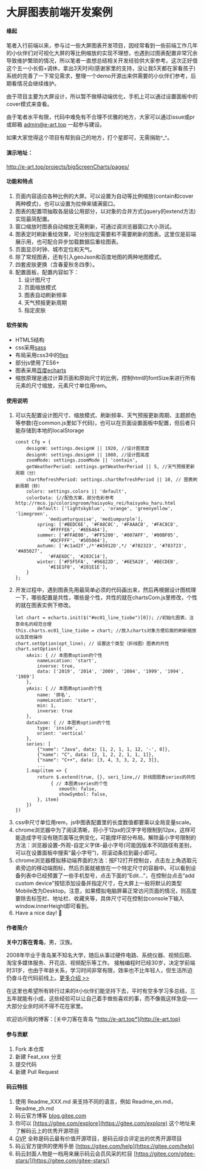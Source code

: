 # 大屏图表前端开发案例

#### 缘起
笔者入行前端以来，参与过一些大屏图表开发项目，因经常看到一些前端工作几年的小伙伴们对可视化大屏的等比例缩放的实现不理想，也遇到过图表配置非常冗余导致维护繁琐的情况，所以笔者一直想总结相关开发经验供大家参考。这次正好借这个五一小长假+调休，拿出3天时间(感谢家里的支持，没让我5天都在家看孩子)系统的完善了一下常见需求，整理一个demo开源出来供需要的小伙伴们参考，后期看情况会继续维护。

由于项目主要为大屏设计，所以暂不做移动端优化，手机上可以通过设置面板中的cover模式来查看。

由于笔者水平有限，代码中难免有不合理不优雅的地方，大家可以通过issue或pr或邮箱 admin@e-art.top 一起参与建设。

如果大家觉得这个项目有帮到自己的地方，打个星即可，无需捐助^_^。

#### 演示地址：
http://e-art.top/projects/bigScreenCharts/pages/

#### 功能和特点
1. 页面内容适应各种比例的大屏。可以设置为自动等比例缩放(contain和cover两种模式)，也可以设置为拉伸来铺满窗口。
2. 图表的配置项抽取各层级公用部分，以对象的合并方式(jquery的extend方法)实现最简配置。
3. 窗口缩放时图表自动缩放无需刷新，可通过调浏览器窗口大小测试。
4. 图表定时刷新重绘效果，可分别指定需要和不需要刷新的图表。这里仅是前端展示用，也可配合异步加载数据后重绘图表。
5. 页面显示时钟、城市定位和天气。
6. 除了常规图表，还有引入geoJson和百度地图的两种地图模式。
6. 四套皮肤更换（含春夏秋冬四季）。
7. 配置面板，配置内容如下：
    1. 设计图尺寸
    2. 页面缩放模式
    3. 图表自动刷新频率
    4. 天气预报更新周期
    5. 指定皮肤

#### 软件架构
* HTML5结构
* css采用[sass](https://www.sass.hk/)
* 布局采用css3中的[flex](https://developer.mozilla.org/zh-CN/docs/Learn/CSS/CSS_layout/Flexbox)
* 部分js使用了ES6+
* 图表采用[百度echarts](http://echarts.baidu.com)
* 缩放原理是通过计算页面和原始尺寸的比例，控制html的fontSize来进行所有元素的尺寸缩放，元素尺寸单位用rem。

#### 使用说明
1. 可以先配置设计图尺寸、缩放模式、刷新频率、天气预报更新周期、主题颜色等参数(在common.js里如下代码)，也可以在页面设置面板中配置，但后者只能存储到本地的localStorage
    ``` 
    const Cfg = {
        designW: settings.designW || 1920, //设计图宽度
        designH: settings.designH || 1080, //设计图高度
        zoomMode: settings.zoomMode || 'contain',
        getWeatherPeriod: settings.getWeatherPeriod || 5, //天气预报更新周期（分）
        chartRefreshPeriod: settings.chartRefreshPeriod || 10, // 图表刷新周期（秒）
        colors: settings.colors || 'default',
        colorData: {//配色方案，部分色彩参考 http://rmco.jp/coloringroom/haisyoku_rei/haisyoku_haru.html
            default: ['lightskyblue', 'orange', 'greenyellow', 'limegreen',
                'mediumturquoise', 'mediumpurple'],
            spring: ['#BEDC6E', '#FA8C8C', '#FAAAC8', '#FAC8C8',
                '#FFFFE6', '#6E6464'],
            summer: ['#FFAE00', '#FF5200', '#007AFF', '#00BF05',
                '#DCFFFF', '#505064'],
            autumn: ['#c1ad2f',/*'#A5912D',*/ '#782323', '#783723', '#A05027',
                '#FAE6DC', '#283C14'],
            winter: ['#F5F5FA', '#96822D', '#6E5A19', '#BECDEB',
                '#E1E1F0', '#281E1E'],
        }
    };
    ```
    <!--尺寸用62.5%的HTML字号，即1rem=10px。-->
2. 开发过程中，遇到图表先用最简单必须的代码画出来，然后再根据设计图梳理一下，哪些配置是共性，哪些是个性，共性的就在chartsCom.js里修改，个性的就在图表实例下修改。
    ```
    let chart = echarts.init($("#ec01_line_tiobe")[0]); //初始化图表，注意命名的规范合理
    this.charts.ec01_line_tiobe = chart; //放入charts对象方便后面的刷新缩放以及其他操作
    chart.setOption(opt_line); // 设置这个类型（折线图）图表的共性
    chart.setOption({
        xAxis: { // 本图表option的个性
            nameLocation: 'start',
            inverse: true,
            data: ['2019', '2014', '2009', '2004', '1999', '1994', '1989']
        },
        yAxis: { // 本图表option的个性
            name: '排名',
            nameLocation: 'start',
            min: 1,
            inverse: true
        },
        dataZoom: { // 本图表option的个性
            type: 'inside',
            orient: 'vertical'
        },
        series: [
            {"name": "Java", data: [1, 2, 1, 1, 12, '-', 0]},
            {"name": "C", data: [2, 1, 2, 2, 1, 1, 1]},
            {"name": "C++", data: [3, 4, 3, 3, 2, 2, 3]},
            ...
        ].map(item => {
            return $.extend(true, {}, seri_line,// 折线图图表series的共性
                 { // 本图表series的个性
                    smooth: false,
                    showSymbol: false,
            }, item)
        })
    })
    ```
3. css中尺寸单位用rem，js中图表配置里的长度数值都要乘以全局变量scale。
4. chrome浏览器中为了阅读清晰，将小于12px的汉字字号限制到12px，这样可能造成字号没有随页面等比例变化，可能撑坏部分布局。解除最小字号限制的方法：浏览器设置-外观-自定义字体-最小字号(可能因版本不同路径有差别，可以在设置面板中搜索“最小字号”)，将滚动条拉到最小即可。
5. chrome浏览器模拟移动端界面的方法：按F12打开控制台，点击左上角选取元素旁边的移动端图标，然后页面就被放在一个特定尺寸的容器中。可以看到设备列表中已经预置了一些手机型号，点击下面的“Edit...”，在控制台点击“add custom device”按钮添加设备并指定尺寸，在大屏上一般将默认的类型Mobile改为Desktop。注意，如果模拟电脑屏幕正常访问页面的情况，则高度要除去标签栏、地址栏、收藏夹等，具体尺寸可在控制台console下输入window.innerHeight即可看到。
6. Have a nice day! 🍵

#### 作者简介
**关中刀客在青岛**，男，汉族。

2008年毕业于青岛某不知名大学，随后从事过硬件电路、系统仪器、视频后期、淘宝多媒体服务、开花店、视频配乐等工作。
接触编程时已经30岁，决定学前端时31岁，也由于年龄关系，学习时间非常有限，效率也不比年轻人，但生活所迫仍奋斗在代码前线上。[更多介绍 >>](http://e-art.top/page/aboutMe.html)

在这里也希望所有转行过来的it小伙伴们能坚持下去，平时有空多学习多总结，三五年就能有小成，这些经验可以让自己着手做些喜欢的事，而不像我这样急促——大部分业余时间不得不花在家里。

欢迎访问我的博客：[关中刀客在青岛 *http://e-art.top*](http://e-art.top)

#### 参与贡献

1. Fork 本仓库
2. 新建 Feat_xxx 分支
3. 提交代码
4. 新建 Pull Request


#### 码云特技

1. 使用 Readme\_XXX.md 来支持不同的语言，例如 Readme\_en.md，Readme\_zh.md
2. 码云官方博客 [blog.gitee.com](https://blog.gitee.com)
3. 你可以 [https://gitee.com/explore](https://gitee.com/explore) 这个地址来了解码云上的优秀开源项目
4. [GVP](https://gitee.com/gvp) 全称是码云最有价值开源项目，是码云综合评定出的优秀开源项目
5. 码云官方提供的使用手册 [https://gitee.com/help](https://gitee.com/help)
6. 码云封面人物是一档用来展示码云会员风采的栏目 [https://gitee.com/gitee-stars/](https://gitee.com/gitee-stars/)